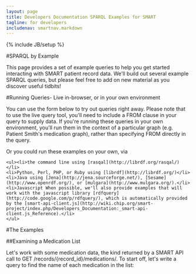 ```yaml
---
layout: page
title: Developers Documentation SPARQL Examples for SMART
tagline: for developers
includenav: smartnav.markdown
---
```

{% include JB/setup %}

<div id="toc"> </div>

#SPARQL by Example

This page provides a set of example queries to help you get started interacting with SMART patient record data. We'll build out several example SPARQL queries, but please feel free to add on new material as you discover useful tidbits! 

#Running Queries- Live in-browser, or in your own environment

You can use the form below to try out queries right away. Please note that to use the live query tool, you'll need to include a FROM <graph> clause in your query to supply data. If you're running these queries in your own environment, you'll run them in the context of a particular graph (e.g. Patient Smith's medication graph), rather than specifying FROM directly in the query.

Or you could run these examples on your own, via

    <ul><li>the command line using [rasqal](http://librdf.org/rasqal/)</li>
    <li>Python, Perl, PHP, or Ruby using [librdf](http://librdf.org/)</li>
    <li>Java using [Jena](http://jena.sourceforge.net/), [Sesame](http://www.openrdf.org/), or [mulgara](http://www.mulgara.org/).</li>
    <li>Javascript When possible, we'll also provide examples that will work with the javascript library [rdfquery](http://code.google.com/p/rdfquery/), which is automatically provided by the [smart-api-client.js](http://wiki.chip.org/smart-project/index.php/Developers_Documentation:_smart-api-client.js_Reference).</li>
	</ul>
	
#The Examples	

##Examining a Medication List

Let's work with some medication data, the kind returned by a SMART API call to GET /records/{record_id}/medications/. To start off, let's write a query to find the name of each medication in the list: 	 